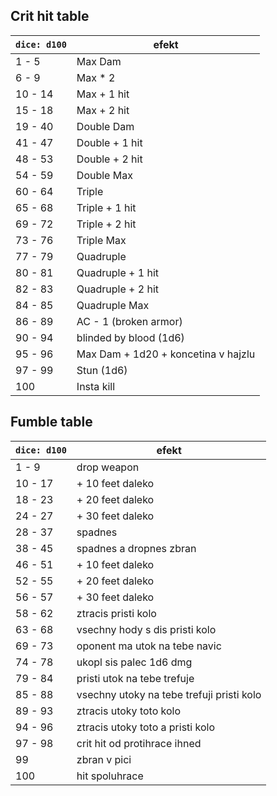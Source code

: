 ## Crit hit table
| `dice: d100` | efekt                               |
| ------------ | ----------------------------------- |
| 1 - 5        | Max Dam                             |
| 6 - 9        | Max * 2                             |
| 10 - 14      | Max + 1 hit                         |
| 15 - 18      | Max + 2 hit                         |
| 19 - 40      | Double Dam                          |
| 41 - 47      | Double + 1 hit                      |
| 48 - 53      | Double + 2 hit                      |
| 54 - 59      | Double Max                          |
| 60 - 64      | Triple                              |
| 65 - 68      | Triple + 1 hit                      |
| 69 - 72      | Triple + 2 hit                      |
| 73 - 76      | Triple Max                          |
| 77 - 79      | Quadruple                           |
| 80 - 81      | Quadruple + 1 hit                   |
| 82 - 83      | Quadruple + 2 hit                   |
| 84 - 85      | Quadruple Max                       |
| 86 - 89      | AC - 1 (broken armor)               |
| 90 - 94      | blinded by blood (1d6)              |
| 95 - 96      | Max Dam + 1d20 + koncetina v hajzlu |
| 97 - 99      |           Stun (1d6)                          |
| 100          | Insta kill                                    |

## Fumble table
| `dice: d100` | efekt                                     |
| ----------- | ----------------------------------------- |
| 1 - 9       | drop weapon                               |
| 10 - 17     | + 10 feet daleko                          |
| 18 - 23     | + 20 feet daleko                          |
| 24 - 27     | + 30 feet daleko                          |
| 28 - 37     | spadnes                                   |
| 38 - 45     | spadnes a dropnes zbran                   |
| 46 - 51     | + 10 feet daleko                          |
| 52 - 55     | + 20 feet daleko                          |
| 56 - 57     | + 30 feet daleko                          |
| 58 - 62     | ztracis pristi kolo                       |
| 63 - 68     | vsechny hody s dis pristi kolo            |
| 69 - 73     | oponent ma utok na tebe navic             |
| 74 - 78     | ukopl sis palec 1d6 dmg                   |
| 79 - 84     | pristi utok na tebe trefuje               |
| 85 - 88     | vsechny utoky na tebe trefuji pristi kolo |
| 89 - 93     | ztracis utoky toto kolo                   |
| 94 - 96     | ztracis utoky toto a pristi kolo          |
| 97 - 98     | crit hit od protihrace ihned              |
| 99          | zbran v pici                              |
| 100         | hit spoluhrace                            |
